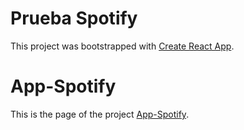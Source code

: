 # Prueba Spotify

This project was bootstrapped with [Create React App](https://github.com/facebook/create-react-app).

# App-Spotify

This is the page of the project [App-Spotify](https://app-spotify-bex.surge.sh/). 

